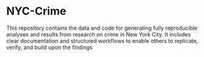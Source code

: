 # NYC-Crime
This repository contains the data and code for generating fully reproducible analyses and results from research on crime in New York City. It includes clear documentation and structured workflows to enable others to replicate, verify, and build upon the findings
